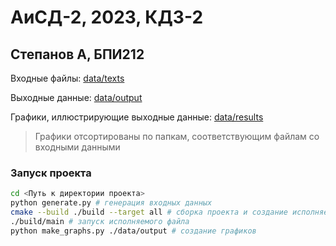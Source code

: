 # АиСД-2, 2023, КДЗ-2
## Степанов А, БПИ212

Входные файлы: [data/texts](/data/texts)

Выходные данные: [data/output](/data/output/)

Графики, иллюстрирующие выходные данные: [data/results](/data/results/)

> Графики отсортированы по папкам, соответствующим файлам со входными данными

### Запуск проекта 
```zsh
cd <Путь к директории проекта>
python generate.py # генерация входных данных
cmake --build ./build --target all # сборка проекта и создание исполняемого файла
./build/main # запуск исполняемого файла
python make_graphs.py ./data/output # создание графиков
```

